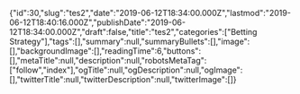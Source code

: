 {"id":30,"slug":"tes2","date":"2019-06-12T18:34:00.000Z","lastmod":"2019-06-12T18:40:16.000Z","publishDate":"2019-06-12T18:34:00.000Z","draft":false,"title":"tes2","categories":["Betting Strategy"],"tags":[],"summary":null,"summaryBullets":[],"image":[],"backgroundImage":[],"readingTime":6,"buttons":[],"metaTitle":null,"description":null,"robotsMetaTag":["follow","index"],"ogTitle":null,"ogDescription":null,"ogImage":[],"twitterTitle":null,"twitterDescription":null,"twitterImage":[]}
